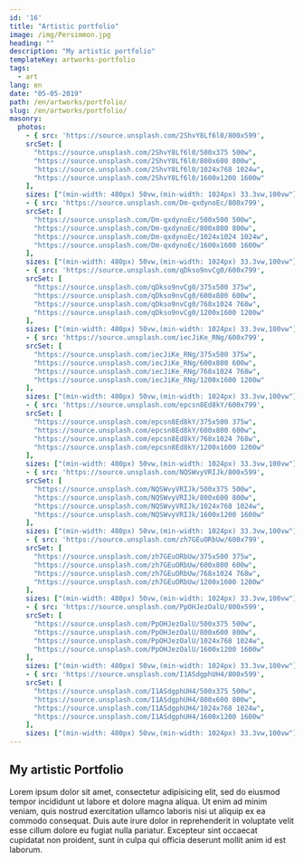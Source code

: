 ```yaml
---
id: '16'
title: "Artistic portfolio"
image: /img/Persimmon.jpg
heading: ""
description: "My artistic portfolio"
templateKey: artworks-portfolio
tags:
  - art
lang: en
date: "05-05-2019"
path: /en/artworks/portfolio/
slug: /en/artworks/portfolio/
masonry:
  photos:
    - { src: 'https://source.unsplash.com/2ShvY8Lf6l0/800x599',
    srcSet: [
      "https://source.unsplash.com/2ShvY8Lf6l0/500x375 500w",
      "https://source.unsplash.com/2ShvY8Lf6l0/800x600 800w",
      "https://source.unsplash.com/2ShvY8Lf6l0/1024x768 1024w",
      "https://source.unsplash.com/2ShvY8Lf6l0/1600x1200 1600w"
    ],
    sizes: ["(min-width: 480px) 50vw,(min-width: 1024px) 33.3vw,100vw"], width: 4, height: 3, link: '/en/artworks/introduction/', alt: 'forest', title: 'The forest' }
    - { src: 'https://source.unsplash.com/Dm-qxdynoEc/800x799',
    srcSet: [
      "https://source.unsplash.com/Dm-qxdynoEc/500x500 500w",
      "https://source.unsplash.com/Dm-qxdynoEc/800x800 800w",
      "https://source.unsplash.com/Dm-qxdynoEc/1024x1024 1024w",
      "https://source.unsplash.com/Dm-qxdynoEc/1600x1600 1600w"
    ],
    sizes: ["(min-width: 480px) 50vw,(min-width: 1024px) 33.3vw,100vw"], width: 1, height: 1, link: '/en/artworks/painting/', alt: 'mushroom', title: 'The mushroom' }
    - { src: 'https://source.unsplash.com/qDkso9nvCg0/600x799',
    srcSet: [
      "https://source.unsplash.com/qDkso9nvCg0/375x500 375w",
      "https://source.unsplash.com/qDkso9nvCg0/600x800 600w",
      "https://source.unsplash.com/qDkso9nvCg0/768x1024 768w",
      "https://source.unsplash.com/qDkso9nvCg0/1200x1600 1200w"
    ],
    sizes: ["(min-width: 480px) 50vw,(min-width: 1024px) 33.3vw,100vw"], width: 3, height: 4, link: '/en/artworks/sculpture/', alt: 'lake', title: 'The lake' }
    - { src: 'https://source.unsplash.com/iecJiKe_RNg/600x799',
    srcSet: [
      "https://source.unsplash.com/iecJiKe_RNg/375x500 375w",
      "https://source.unsplash.com/iecJiKe_RNg/600x800 600w",
      "https://source.unsplash.com/iecJiKe_RNg/768x1024 768w",
      "https://source.unsplash.com/iecJiKe_RNg/1200x1600 1200w"
    ],
    sizes: ["(min-width: 480px) 50vw,(min-width: 1024px) 33.3vw,100vw"], width: 3, height: 4, link: '/en/artworks/performance/', alt: 'river', title: 'The river' }
    - { src: 'https://source.unsplash.com/epcsn8Ed8kY/600x799',
    srcSet: [
      "https://source.unsplash.com/epcsn8Ed8kY/375x500 375w",
      "https://source.unsplash.com/epcsn8Ed8kY/600x800 600w",
      "https://source.unsplash.com/epcsn8Ed8kY/768x1024 768w",
      "https://source.unsplash.com/epcsn8Ed8kY/1200x1600 1200w"
    ],
    sizes: ["(min-width: 480px) 50vw,(min-width: 1024px) 33.3vw,100vw"], width: 3, height: 4, link: '/en/artworks/interactivity/', alt: 'leaves', title: 'The leaves' }
    - { src: 'https://source.unsplash.com/NQSWvyVRIJk/800x599',
    srcSet: [
      "https://source.unsplash.com/NQSWvyVRIJk/500x375 500w",
      "https://source.unsplash.com/NQSWvyVRIJk/800x600 800w",
      "https://source.unsplash.com/NQSWvyVRIJk/1024x768 1024w",
      "https://source.unsplash.com/NQSWvyVRIJk/1600x1200 1600w"
    ],
    sizes: ["(min-width: 480px) 50vw,(min-width: 1024px) 33.3vw,100vw"], width: 4, height: 3, link: '/en/artworks/', alt: 'trees', title: 'The trees' }
    - { src: 'https://source.unsplash.com/zh7GEuORbUw/600x799',
    srcSet: [
      "https://source.unsplash.com/zh7GEuORbUw/375x500 375w",
      "https://source.unsplash.com/zh7GEuORbUw/600x800 600w",
      "https://source.unsplash.com/zh7GEuORbUw/768x1024 768w",
      "https://source.unsplash.com/zh7GEuORbUw/1200x1600 1200w"
    ],
    sizes: ["(min-width: 480px) 50vw,(min-width: 1024px) 33.3vw,100vw"], width: 3, height: 4, link: '/en/artworks/', alt: 'firs', title: 'The firs' }
    - { src: 'https://source.unsplash.com/PpOHJezOalU/800x599',
    srcSet: [
      "https://source.unsplash.com/PpOHJezOalU/500x375 500w",
      "https://source.unsplash.com/PpOHJezOalU/800x600 800w",
      "https://source.unsplash.com/PpOHJezOalU/1024x768 1024w",
      "https://source.unsplash.com/PpOHJezOalU/1600x1200 1600w"
    ],
    sizes: ["(min-width: 480px) 50vw,(min-width: 1024px) 33.3vw,100vw"], width: 4, height: 3, link: '/en/artworks/', alt: 'acorn', title: 'The acorn' }
    - { src: 'https://source.unsplash.com/I1ASdgphUH4/800x599',
    srcSet: [
      "https://source.unsplash.com/I1ASdgphUH4/500x375 500w",
      "https://source.unsplash.com/I1ASdgphUH4/800x600 800w",
      "https://source.unsplash.com/I1ASdgphUH4/1024x768 1024w",
      "https://source.unsplash.com/I1ASdgphUH4/1600x1200 1600w"
    ],
    sizes: ["(min-width: 480px) 50vw,(min-width: 1024px) 33.3vw,100vw"], width: 4, height: 3, link: '/en/artworks/', alt: 'road', title: 'The road' }
---
```


## My artistic Portfolio

Lorem ipsum dolor sit amet, consectetur adipisicing elit, sed do eiusmod tempor incididunt ut labore et dolore magna aliqua. Ut enim ad minim veniam, quis nostrud exercitation ullamco laboris nisi ut aliquip ex ea commodo consequat. Duis aute irure dolor in reprehenderit in voluptate velit esse cillum dolore eu fugiat nulla pariatur. Excepteur sint occaecat cupidatat non proident, sunt in culpa qui officia deserunt mollit anim id est laborum.
